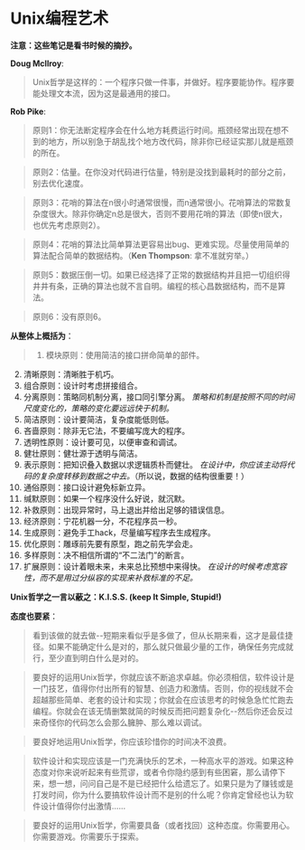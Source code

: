 # Unix编程艺术
	
**注意：这些笔记是看书时候的摘抄。**

**Doug Mcllroy**:
	
>Unix哲学是这样的：一个程序只做一件事，并做好。程序要能协作。程序要能处理文本流，因为这是最通用的接口。

**Rob Pike**:

>原则1：你无法断定程序会在什么地方耗费运行时间。瓶颈经常出现在想不到的地方，所以别急于胡乱找个地方改代码，除非你已经证实那儿就是瓶颈的所在。

>原则2：估量。在你没对代码进行估量，特别是没找到最耗时的部分之前，别去优化速度。

>原则3：花哨的算法在n很小时通常很慢，而n通常很小。花哨算法的常数复杂度很大。除非你确定n总是很大，否则不要用花哨的算法（即使n很大，也优先考虑原则2）。

>原则4：花哨的算法比简单算法更容易出bug、更难实现。尽量使用简单的算法配合简单的数据结构。（**Ken Thompson**: 拿不准就穷举。）

>原则5：数据压倒一切。如果已经选择了正常的数据结构并且把一切组织得井井有条，正确的算法也就不言自明。编程的核心昌数据结构，而不是算法。

>原则6：没有原则6。

**从整体上概括为**：

>1. 模块原则：使用简洁的接口拼命简单的部件。
2. 清晰原则：清晰胜于机巧。
3. 组合原则：设计时考虑拼接组合。
4. 分离原则：策略同机制分离，接口同引擎分离。
	*策略和机制是按照不同的时间尺度变化的，策略的变化要远远快于机制。*
5. 简洁原则：设计要简洁，复杂度能低则低。
6. 吝啬原则：除非无它法，不要编写庞大的程序。
7. 透明性原则：设计要可见，以便审查和调试。
8. 健壮原则：健壮源于透明与简洁。
9. 表示原则：把知识叠入数据以求逻辑质朴而健壮。
	*在设计中，你应该主动将代码的复杂度转移到数据之中去。*（所以说，数据的结构很重要！）
10. 通俗原则：接口设计避免标新立异。
11. 缄默原则：如果一个程序没什么好说，就沉默。
12. 补救原则：出现异常时，马上退出并给出足够的错误信息。
13. 经济原则：宁花机器一分，不花程序员一秒。
14. 生成原则：避免手工hack，尽量编写程序去生成程序。
15. 优化原则：雕琢前先要有原型，跑之前先学会走。
16. 多样原则：决不相信所谓的“不二法门”的断言。
17. 扩展原则：设计着眼未来，未来总比预想中来得快。
	*在设计的时候考虑宽容性，而不是用过分纵容的实现来补救标准的不足。*

**Unix哲学之一言以蔽之：K.I.S.S. (keep It Simple, Stupid!)**

**态度也要紧**：

>看到该做的就去做--短期来看似乎是多做了，但从长期来看，这才是最佳捷径。如果不能确定什么是对的，那么就只做最少量的工作，确保任务完成就行，至少直到明白什么是对的。

>要良好的运用Unix哲学，你就应该不断追求卓越。你必须相信，软件设计是一门技艺，值得你付出所有的智慧、创造力和激情。否则，你的视线就不会超越那些简单、老套的设计和实现；你就会在应该思考的时候急急忙忙跑去编程。你就会在该无情删繁就简的时候反而把问题复杂化--然后你还会反过来奇怪你的代码怎么会那么臃肿、那么难以调试。

>要良好地运用Unix哲学，你应该珍惜你的时间决不浪费。

>软件设计和实现应该是一门充满快乐的艺术，一种高水平的游戏。如果这种态度对你来说听起来有些荒谬，或者令你隐约感到有些困窘，那么请停下来，想一想，问问自己是不是已经把什么给遗忘了。如果只是为了赚钱或是打发时间，你为什么要搞软件设计而不是别的什么呢？你肯定曾经也认为软件设计值得你付出激情……

>要良好的运用Unix哲学，你需要具备（或者找回）这种态度。你需要用心。你需要游戏。你需要乐于探索。


